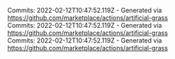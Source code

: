 Commits: 2022-02-12T10:47:52.119Z - Generated via https://github.com/marketplace/actions/artificial-grass
<br>
Commits: 2022-02-12T10:47:52.119Z - Generated via https://github.com/marketplace/actions/artificial-grass
<br>
Commits: 2022-02-12T10:47:52.119Z - Generated via https://github.com/marketplace/actions/artificial-grass
<br>
